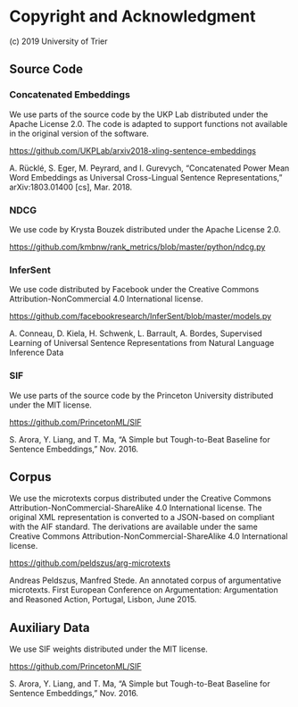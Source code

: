# Copyright and Acknowledgment

(c) 2019
University of Trier


## Source Code

### Concatenated Embeddings

We use parts of the source code by the UKP Lab distributed under the Apache License 2.0.
The code is adapted to support functions not available in the original version of the software.

<https://github.com/UKPLab/arxiv2018-xling-sentence-embeddings>

A. Rücklé, S. Eger, M. Peyrard, and I. Gurevych, “Concatenated Power Mean Word Embeddings as Universal Cross-Lingual Sentence Representations,” arXiv:1803.01400 [cs], Mar. 2018.


### NDCG

We use code by Krysta Bouzek distributed under the Apache License 2.0.

<https://github.com/kmbnw/rank_metrics/blob/master/python/ndcg.py>


### InferSent

We use code distributed by Facebook under the Creative Commons Attribution-NonCommercial 4.0 International license.

<https://github.com/facebookresearch/InferSent/blob/master/models.py>

A. Conneau, D. Kiela, H. Schwenk, L. Barrault, A. Bordes, Supervised Learning of Universal Sentence Representations from Natural Language Inference Data


### SIF

We use parts of the source code by the Princeton University distributed under the MIT license.

<https://github.com/PrincetonML/SIF>

S. Arora, Y. Liang, and T. Ma, “A Simple but Tough-to-Beat Baseline for Sentence Embeddings,” Nov. 2016.


## Corpus

We use the microtexts corpus distributed under the Creative Commons Attribution-NonCommercial-ShareAlike 4.0 International license.
The original XML representation is converted to a JSON-based on compliant with the AIF standard.
The derivations are available under the same Creative Commons Attribution-NonCommercial-ShareAlike 4.0 International license.

<https://github.com/peldszus/arg-microtexts>

Andreas Peldszus, Manfred Stede. An annotated corpus of argumentative microtexts. First European Conference on Argumentation: Argumentation and Reasoned Action, Portugal, Lisbon, June 2015.


## Auxiliary Data

We use SIF weights distributed under the MIT license.

<https://github.com/PrincetonML/SIF>

S. Arora, Y. Liang, and T. Ma, “A Simple but Tough-to-Beat Baseline for Sentence Embeddings,” Nov. 2016.
